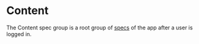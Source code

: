 # Content

The Content spec group is a root group of [specs](../) of the app after a user is logged in.